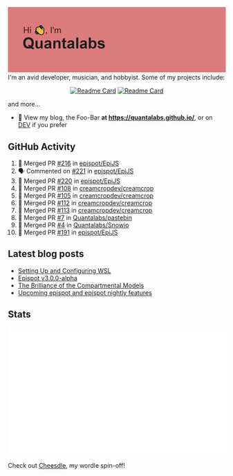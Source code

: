 <img src="header.png">
I'm an avid developer, musician, and hobbyist. Some of my projects include:
<p align='center'><a href="https://github.com/Quantalabs/EpiJS"><img src="https://github-readme-stats.vercel.app/api/pin/?username=epispot&amp;repo=EpiJS" alt="Readme Card"></a>
<a href="https://github.com/Quantalabs/NCOVDashboard"><img src="https://github-readme-stats.vercel.app/api/pin/?username=Quantalabs&amp;repo=NCOVDashboard" alt="Readme Card"></a></p>


and more...

- 📜 View my blog, the Foo-Bar **at https://quantalabs.github.io/**, or on [DEV](https://dev.to/Quantalabs) if you prefer

## GitHub Activity
<!--START_SECTION:activity-->
1. 🎉 Merged PR [#216](https://github.com/epispot/EpiJS/pull/216) in [epispot/EpiJS](https://github.com/epispot/EpiJS)
2. 🗣 Commented on [#221](https://github.com/epispot/EpiJS/issues/221) in [epispot/EpiJS](https://github.com/epispot/EpiJS)
3. 🎉 Merged PR [#220](https://github.com/epispot/EpiJS/pull/220) in [epispot/EpiJS](https://github.com/epispot/EpiJS)
4. 🎉 Merged PR [#108](https://github.com/creamcropdev/creamcrop/pull/108) in [creamcropdev/creamcrop](https://github.com/creamcropdev/creamcrop)
5. 🎉 Merged PR [#105](https://github.com/creamcropdev/creamcrop/pull/105) in [creamcropdev/creamcrop](https://github.com/creamcropdev/creamcrop)
6. 🎉 Merged PR [#112](https://github.com/creamcropdev/creamcrop/pull/112) in [creamcropdev/creamcrop](https://github.com/creamcropdev/creamcrop)
7. 🎉 Merged PR [#113](https://github.com/creamcropdev/creamcrop/pull/113) in [creamcropdev/creamcrop](https://github.com/creamcropdev/creamcrop)
8. 🎉 Merged PR [#7](https://github.com/Quantalabs/pastebin/pull/7) in [Quantalabs/pastebin](https://github.com/Quantalabs/pastebin)
9. 🎉 Merged PR [#4](https://github.com/Quantalabs/Snowio/pull/4) in [Quantalabs/Snowio](https://github.com/Quantalabs/Snowio)
10. 🎉 Merged PR [#191](https://github.com/epispot/EpiJS/pull/191) in [epispot/EpiJS](https://github.com/epispot/EpiJS)
<!--END_SECTION:activity-->

## Latest blog posts
<!-- BLOG-POST-LIST:START -->
- [Setting Up and Configuring WSL](https://dev.to/quantalabs/setting-up-and-configuring-wsl-392c)
- [Epispot v3.0.0-alpha](https://dev.to/epispot/epispot-v3-0-0-alpha-5heh)
- [The Brilliance of the Compartmental Models](https://dev.to/quantalabs/the-brilliance-of-the-compartmental-models-1j99)
- [Upcoming epispot and epispot nightly features](https://dev.to/epispot/upcoming-epispot-and-epispot-nightly-features-52ep)
<!-- BLOG-POST-LIST:END -->


## Stats
<p align="center"><img src="https://github.com/Quantalabs/github-stats/raw/master/generated/languages.svg" alt="Language Stats"><br>

Check out [Cheesdle](https://cheesdle.vercel.app), my wordle spin-off!
